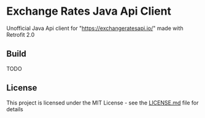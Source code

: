 # Exchange Rates Java Api Client

Unofficial Java Api client for "https://exchangeratesapi.io/" made with Retrofit 2.0

## Build

TODO

## License

This project is licensed under the MIT License - see the [LICENSE.md](LICENSE.md) file for details